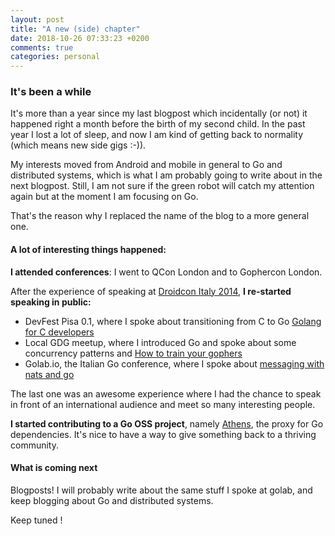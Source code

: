 ```yaml
---
layout: post
title: "A new (side) chapter"
date: 2018-10-26 07:33:23 +0200
comments: true
categories: personal
---
```

### It's been a while
It's more than a year since my last blogpost which incidentally (or not) it happened right a month before the birth of my second child. In the past year I lost a lot of sleep, and now I am kind of getting back to normality (which means new side gigs :-)).

My interests moved from Android and mobile in general to Go and distributed systems, which is what I am probably going to write about in the next blogpost. Still, I am not sure if the green robot will catch my attention again but at the moment I am focusing on Go. 

That's the reason why I replaced the name of the blog to a more general one. 

#### A lot of interesting things happened:

**I attended conferences**: I went to QCon London and to Gophercon London.

After the experience of speaking at [Droidcon Italy 2014](http://fedepaol.github.io/blog/2014/02/20/rest-interaction-in-android/), **I re-started speaking in public:**

- DevFest Pisa 0.1, where I spoke about transitioning from C to Go [Golang for C developers](https://talks.godoc.org/github.com/fedepaol/go-for-c-devs-talk/goforcdevs.slide#1)
- Local GDG meetup, where I introduced Go and spoke about some concurrency patterns and [How to train your gophers](https://talks.godoc.org/github.com/fedepaol/howtotrainyourgophers/howtotrainyourgophers.slide#1)
- Golab.io, the Italian Go conference, where I spoke about [messaging with nats and go](https://speakerdeck.com/fedepaol/fast-messaging-with-nats-and-go) 

The last one was an awesome experience where I had the chance to speak in front of an international audience and meet so many interesting people.

**I started contributing to a Go OSS project**, namely [Athens](github.com/gomods/athens), the proxy for Go dependencies. It's nice to have a way to give something back to a thriving community.

#### What is coming next
Blogposts! I will probably write about the same stuff I spoke at golab, and keep blogging about Go and distributed systems.

Keep tuned !
